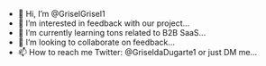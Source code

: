 - 👋 Hi, I’m @GriselGrisel1
- 👀 I’m interested in feedback with our project...
- 🌱 I’m currently learning tons related to B2B SaaS...
- 💞️ I’m looking to collaborate on feedback...
- 📫 How to reach me Twitter: @GriseldaDugarte1 or just DM me...

<!---
GriselGrisel1/GriselGrisel1 is a ✨ special ✨ repository because its `README.md` (this file) appears on your GitHub profile.
You can click the Preview link to take a look at your changes.
--->
